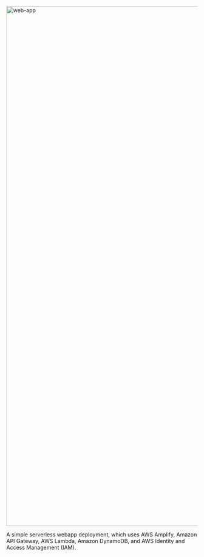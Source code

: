 <img width="1369" alt="web-app" src="https://github.com/vegjedi/aws-simple-webapp/assets/69030924/91c266c5-2393-4686-a38a-d20ba6532071">


A simple serverless webapp deployment, which uses AWS Amplify, Amazon API Gateway, AWS Lambda, Amazon DynamoDB, and AWS Identity and Access Management (IAM).
